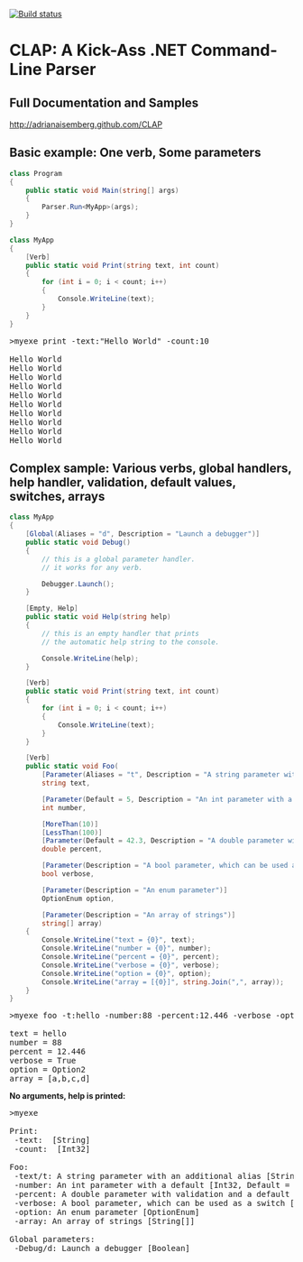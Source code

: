 [![Build status](https://ci.appveyor.com/api/projects/status/sad604b237lus1hl/branch/master?svg=true)](https://ci.appveyor.com/project/Korporal/clap/branch/master)

CLAP: A Kick-Ass .NET Command-Line Parser
=========================================
Full Documentation and Samples
----------------------------------------
http://adrianaisemberg.github.com/CLAP

Basic example: One verb, Some parameters
----------------------------------------
```c#
class Program
{
    public static void Main(string[] args)
    {
        Parser.Run<MyApp>(args);
    }
}

class MyApp
{
    [Verb]
    public static void Print(string text, int count)
    {
        for (int i = 0; i < count; i++)
        {
            Console.WriteLine(text);
        }
    }
}
```

<pre>
>myexe print -text:"Hello World" -count:10

Hello World
Hello World
Hello World
Hello World
Hello World
Hello World
Hello World
Hello World
Hello World
Hello World
</pre>

Complex sample: Various verbs, global handlers, help handler, validation, default values, switches, arrays
----------------------------------------------------------------------------------------------------------
```c#
class MyApp
{
    [Global(Aliases = "d", Description = "Launch a debugger")]
    public static void Debug()
    {
        // this is a global parameter handler.
        // it works for any verb.

        Debugger.Launch();
    }

    [Empty, Help]
    public static void Help(string help)
    {
        // this is an empty handler that prints
        // the automatic help string to the console.

        Console.WriteLine(help);
    }

    [Verb]
    public static void Print(string text, int count)
    {
        for (int i = 0; i < count; i++)
        {
            Console.WriteLine(text);
        }
    }

    [Verb]
    public static void Foo(
        [Parameter(Aliases = "t", Description = "A string parameter with an additional alias")]
        string text,

        [Parameter(Default = 5, Description = "An int parameter with a default")]
        int number,

        [MoreThan(10)]
        [LessThan(100)]
        [Parameter(Default = 42.3, Description = "A double parameter with validation and a default value")]
        double percent,

        [Parameter(Description = "A bool parameter, which can be used as a switch")]
        bool verbose,

        [Parameter(Description = "An enum parameter")]
        OptionEnum option,

        [Parameter(Description = "An array of strings")]
        string[] array)
    {
        Console.WriteLine("text = {0}", text);
        Console.WriteLine("number = {0}", number);
        Console.WriteLine("percent = {0}", percent);
        Console.WriteLine("verbose = {0}", verbose);
        Console.WriteLine("option = {0}", option);
        Console.WriteLine("array = [{0}]", string.Join(",", array));
    }
}
```

<pre>
>myexe foo -t:hello -number:88 -percent:12.446 -verbose -option:Option2 -array:a,b,c,d

text = hello
number = 88
percent = 12.446
verbose = True
option = Option2
array = [a,b,c,d]
</pre>

**No arguments, help is printed:**
<pre>
>myexe

Print:
 -text:  [String]
 -count:  [Int32]

Foo:
 -text/t: A string parameter with an additional alias [String]
 -number: An int parameter with a default [Int32, Default = 5]
 -percent: A double parameter with validation and a default value [Double, Default = 42.3, More than 10, Less than 100]
 -verbose: A bool parameter, which can be used as a switch [Boolean]
 -option: An enum parameter [OptionEnum]
 -array: An array of strings [String[]]

Global parameters:
 -Debug/d: Launch a debugger [Boolean]
</pre>

